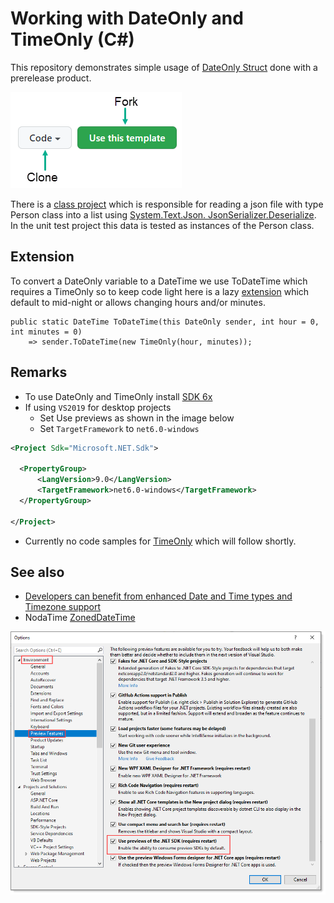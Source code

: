 # Working with DateOnly and TimeOnly (C#)

This repository demonstrates simple usage of [DateOnly Struct](https://docs.microsoft.com/en-us/dotnet/api/system.dateonly?view=net-6.0) done with a prerelease product.

![img](assets/CloneOrFork.png)

There is a [class project](https://github.com/karenpayneoregon/dataonly-timeonly/blob/master/FileLibrary/Classes/Operations.cs) which is responsible for reading a json file with type Person class into a list using [System.Text.Json. JsonSerializer.Deserialize](https://docs.microsoft.com/en-us/dotnet/api/system.text.json?view=net-5.0). In the unit test project this data is tested as instances of the Person class.

## Extension

To convert a DateOnly variable to a DateTime we use ToDateTime which requires a TimeOnly so to keep code light here is a lazy [extension](https://github.com/karenpayneoregon/dataonly-timeonly/blob/master/FileLibrary/LanguageExtensions/DateOnlyExtensions.cs) which default to mid-night or allows changing hours and/or minutes.

```charp
public static DateTime ToDateTime(this DateOnly sender, int hour = 0, int minutes = 0)
    => sender.ToDateTime(new TimeOnly(hour, minutes));
```


## Remarks

- To use DateOnly and TimeOnly install [SDK 6x](https://dotnet.microsoft.com/download/dotnet/6.0?WT.mc_id=DT-MVP-5002866)
- If using `VS2019` for desktop projects
  - Set Use previews as shown in the image below
  - Set `TargetFramework` to `net6.0-windows`

```xml
<Project Sdk="Microsoft.NET.Sdk">

  <PropertyGroup>
	  <LangVersion>9.0</LangVersion>
	  <TargetFramework>net6.0-windows</TargetFramework>
  </PropertyGroup>

</Project>
```

- Currently no code samples for [TimeOnly](https://docs.microsoft.com/en-us/dotnet/api/system.timeonly?view=net-6.0) which will follow shortly.

## See also

- [Developers can benefit from enhanced Date and Time types and Timezone support](https://github.com/dotnet/runtime/issues/45318)
- NodaTime [ZonedDateTime](https://nodatime.org/2.4.x/api/NodaTime.ZonedDateTime.html)


![img](assets/figure1.png)
